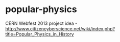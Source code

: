 popular-physics
===============

CERN Webfest 2013 project idea - http://www.citizencyberscience.net/wiki/index.php?title=Popular_Physics_in_History
